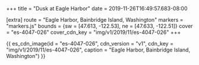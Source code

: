 +++
title = "Dusk at Eagle Harbor"
date = 2019-11-26T16:49:57.683-08:00

[extra]
route = "Eagle Harbor, Bainbridge Island, Washington"
markers = "markers.js"
bounds = {sw = [47.613, -122.53], ne = [47.633, -122.51]}
cover = "es-4047-026"
cover_cdn_key = "img/v1/2019/11/es-4047-026"
+++

<!-- more -->

{{ es_cdn_image(id = "es-4047-026", cdn_version = "v1", cdn_key = "img/v1/2019/11/es-4047-026", caption = "Eagle Harbor, Bainbridge Island, Washington") }}
